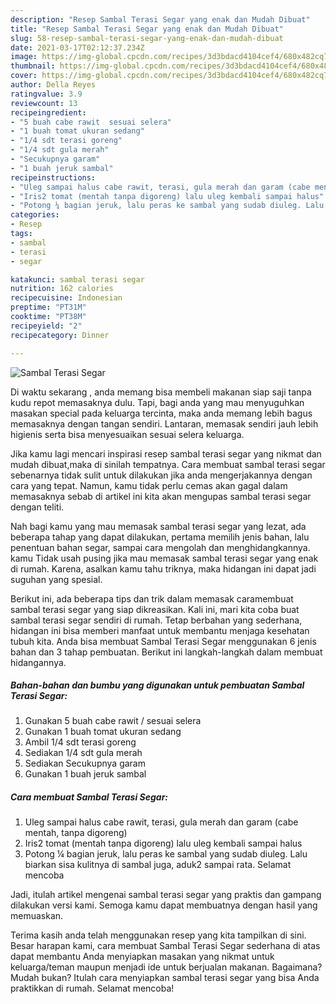 ```yaml
---
description: "Resep Sambal Terasi Segar yang enak dan Mudah Dibuat"
title: "Resep Sambal Terasi Segar yang enak dan Mudah Dibuat"
slug: 58-resep-sambal-terasi-segar-yang-enak-dan-mudah-dibuat
date: 2021-03-17T02:12:37.234Z
image: https://img-global.cpcdn.com/recipes/3d3bdacd4104cef4/680x482cq70/sambal-terasi-segar-foto-resep-utama.jpg
thumbnail: https://img-global.cpcdn.com/recipes/3d3bdacd4104cef4/680x482cq70/sambal-terasi-segar-foto-resep-utama.jpg
cover: https://img-global.cpcdn.com/recipes/3d3bdacd4104cef4/680x482cq70/sambal-terasi-segar-foto-resep-utama.jpg
author: Della Reyes
ratingvalue: 3.9
reviewcount: 13
recipeingredient:
- "5 buah cabe rawit  sesuai selera"
- "1 buah tomat ukuran sedang"
- "1/4 sdt terasi goreng"
- "1/4 sdt gula merah"
- "Secukupnya garam"
- "1 buah jeruk sambal"
recipeinstructions:
- "Uleg sampai halus cabe rawit, terasi, gula merah dan garam (cabe mentah, tanpa digoreng)"
- "Iris2 tomat (mentah tanpa digoreng) lalu uleg kembali sampai halus"
- "Potong ¼ bagian jeruk, lalu peras ke sambal yang sudab diuleg. Lalu biarkan sisa kulitnya di sambal juga, aduk2 sampai rata. Selamat mencoba"
categories:
- Resep
tags:
- sambal
- terasi
- segar

katakunci: sambal terasi segar 
nutrition: 162 calories
recipecuisine: Indonesian
preptime: "PT31M"
cooktime: "PT38M"
recipeyield: "2"
recipecategory: Dinner

---
```



![Sambal Terasi Segar](https://img-global.cpcdn.com/recipes/3d3bdacd4104cef4/680x482cq70/sambal-terasi-segar-foto-resep-utama.jpg)

Di waktu  sekarang , anda memang bisa membeli makanan siap saji tanpa kudu repot memasaknya dulu. Tapi, bagi anda yang mau menyuguhkan masakan special pada keluarga tercinta, maka anda memang lebih bagus memasaknya dengan tangan sendiri. Lantaran, memasak sendiri jauh lebih higienis serta bisa menyesuaikan sesuai selera keluarga.

Jika kamu lagi mencari inspirasi resep sambal terasi segar yang nikmat dan mudah dibuat,maka di sinilah tempatnya. Cara membuat sambal terasi segar  sebenarnya tidak sulit untuk dilakukan jika anda mengerjakannya dengan cara yang tepat. Namun, kamu tidak perlu cemas akan gagal dalam memasaknya 
sebab di artikel ini kita akan mengupas sambal terasi segar dengan teliti.  



Nah bagi kamu yang mau memasak sambal terasi segar yang lezat, ada beberapa tahap yang dapat dilakukan, pertama memilih jenis bahan, lalu penentuan bahan segar, sampai cara mengolah dan menghidangkannya. kamu Tidak usah pusing jika mau memasak sambal terasi segar yang enak di rumah. Karena, asalkan kamu  tahu triknya, maka hidangan ini dapat jadi suguhan yang spesial.

Berikut ini, ada beberapa tips dan trik dalam memasak caramembuat sambal terasi segar yang siap dikreasikan. Kali ini, mari kita coba buat sambal terasi segar sendiri di rumah. Tetap berbahan yang sederhana, hidangan ini bisa memberi manfaat untuk membantu menjaga kesehatan tubuh kita. Anda bisa membuat Sambal Terasi Segar menggunakan 6 jenis bahan dan 3 tahap pembuatan. Berikut ini langkah-langkah dalam membuat hidangannya.

<!--inarticleads1-->

##### Bahan-bahan dan bumbu yang digunakan untuk pembuatan Sambal Terasi Segar:

1. Gunakan 5 buah cabe rawit / sesuai selera
1. Gunakan 1 buah tomat ukuran sedang
1. Ambil 1/4 sdt terasi goreng
1. Sediakan 1/4 sdt gula merah
1. Sediakan Secukupnya garam
1. Gunakan 1 buah jeruk sambal




<!--inarticleads2-->

##### Cara membuat Sambal Terasi Segar:

1. Uleg sampai halus cabe rawit, terasi, gula merah dan garam (cabe mentah, tanpa digoreng)
1. Iris2 tomat (mentah tanpa digoreng) lalu uleg kembali sampai halus
1. Potong ¼ bagian jeruk, lalu peras ke sambal yang sudab diuleg. Lalu biarkan sisa kulitnya di sambal juga, aduk2 sampai rata. Selamat mencoba




Jadi, itulah artikel mengenai  sambal terasi segar  yang praktis dan gampang dilakukan versi kami. Semoga kamu dapat membuatnya dengan hasil yang memuaskan. 

Terima kasih anda telah menggunakan resep yang kita tampilkan di sini. Besar harapan kami, cara membuat  Sambal Terasi Segar sederhana di atas dapat membantu Anda menyiapkan masakan yang nikmat untuk keluarga/teman maupun menjadi ide untuk berjualan makanan. Bagaimana? Mudah bukan? Itulah cara menyiapkan sambal terasi segar yang bisa Anda praktikkan di rumah. Selamat mencoba!

